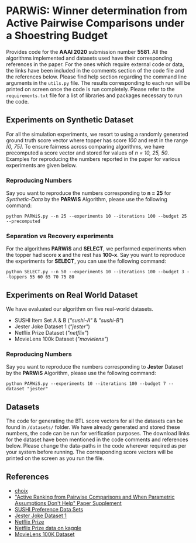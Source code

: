 # **PARWiS**: Winner determination from Active Pairwise Comparisons under a Shoestring Budget
Provides code for the **AAAI 2020** submission number **5581**. All the algorithms implemented and datasets used have their corresponding references in the paper. For the ones which require external code or data, the links have been included in the comments section of the code file and the references below. Please find help section regarding the command line arguments in the `utils.py` file. The results corresponding to each run will be printed on screen once the code is run completely. Please refer to the `requirements.txt` file for a list of libraries and packages necessary to run the code.

## Experiments on Synthetic Dataset
For all the simulation experiments, we resort to using a randomly generated ground truth score vector where topper has score *100* and rest in the range *[0, 75]*. To ensure fairness across comparing algorithms, we have precomputed a score vector and stored for values of *n = 10, 25, 50*. Examples for reproducing the numbers reported in the paper for various experiments are given below.

### Reproducing Numbers
Say you want to reproduce the numbers corresponding to **n = 25** for *Synthetic-Data* by the **PARWiS** Algorithm, please use the following command:
```shell
python PARWiS.py --n 25 --experiments 10 --iterations 100 --budget 25 --precomputed
```

### Separation vs Recovery experiments
For the algorithms **PARWiS** and **SELECT**, we performed experiments when the topper had score **x** and the rest has **100-x**. Say you want to reproduce the experiments for **SELECT**, you can use the following command:
```shell
python SELECT.py --n 50 --experiments 10 --iterations 100 --budget 3 --toppers 55 60 65 70 75 80
```

## Experiments on Real World Dataset
We have evaluated our algorithm on five real-world datasets.
- SUSHI Item Set A & B (*"sushi-A"* & *"sushi-B"*)
- Jester Joke Dataset 1 (*"jester"*)
- Netflix Prize Dataset (*"netflix"*)
- MovieLens 100k Dataset (*"movielens"*)

### Reproducing Numbers
Say you want to reproduce the numbers corresponding to **Jester** Dataset by the **PARWiS** Algorithm, please use the following command:
```shell
python PARWiS.py --experiments 10 --iterations 100 --budget 7 --dataset "jester"
```

## Datasets
The code for generating the BTL score vectors for all the datasets can be found in `/datasets/` folder. We have already generated and stored these numbers, the code can be run for verification purposes. The download links for the dataset have been mentioned in the code comments and references below. Please change the data-paths in the code wherever required as per your system before running. The corresponding score vectors will be printed on the screen as you run the file.

## References
- [choix](https://github.com/lucasmaystre/choix)
- ["Active Ranking from Pairwise Comparisons and When Parametric Assumptions Don't Help" Paper Supplement](https://github.com/reinhardh/supplement_active_ranking)
- [SUSHI Preference Data Sets](http://www.kamishima.net/sushi/)
- [Jester Joke Dataset 1](http://eigentaste.berkeley.edu/dataset/)
- [Netflix Prize](https://www.netflixprize.com/)
- [Netflix Prize data on kaggle](https://www.kaggle.com/netflix-inc/netflix-prize-data)
- [MovieLens 100K Dataset](https://grouplens.org/datasets/movielens/)
